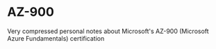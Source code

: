 # AZ-900
Very compressed personal notes about Microsoft's AZ-900 (Microsoft Azure Fundamentals) certification
